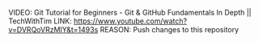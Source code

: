 VIDEO: Git Tutorial for Beginners - Git & GitHub Fundamentals In Depth || TechWithTim
LINK: https://www.youtube.com/watch?v=DVRQoVRzMIY&t=1493s
REASON: Push changes to this repository 
